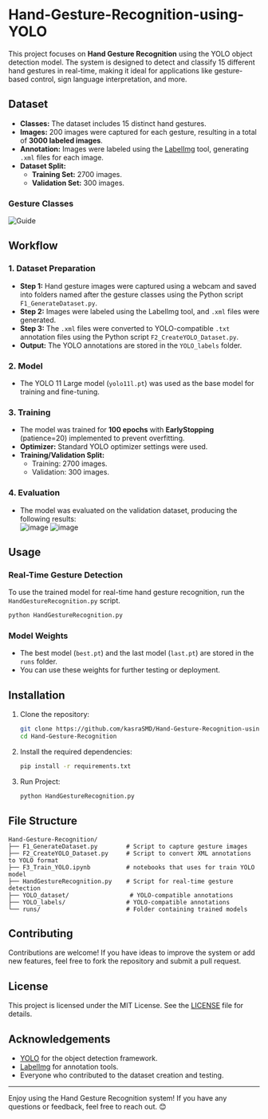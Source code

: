 # Hand-Gesture-Recognition-using-YOLO
This project focuses on **Hand Gesture Recognition** using the YOLO object detection model. The system is designed to detect and classify 15 different hand gestures in real-time, making it ideal for applications like gesture-based control, sign language interpretation, and more.

## Dataset

- **Classes:** The dataset includes 15 distinct hand gestures.  
- **Images:** 200 images were captured for each gesture, resulting in a total of **3000 labeled images**.
- **Annotation:** Images were labeled using the [LabelImg](https://github.com/tzutalin/labelImg) tool, generating `.xml` files for each image.  
- **Dataset Split:**  
  - **Training Set:** 2700 images.  
  - **Validation Set:** 300 images.  

### Gesture Classes
![Guide](https://github.com/user-attachments/assets/79cd6f9e-2151-4b67-8d23-14d71c9ae4bd)


## Workflow

### 1. Dataset Preparation
- **Step 1:** Hand gesture images were captured using a webcam and saved into folders named after the gesture classes using the Python script `F1_GenerateDataset.py`.  
- **Step 2:** Images were labeled using the LabelImg tool, and `.xml` files were generated.  
- **Step 3:** The `.xml` files were converted to YOLO-compatible `.txt` annotation files using the Python script `F2_CreateYOLO_Dataset.py`.  
- **Output:** The YOLO annotations are stored in the `YOLO_labels` folder.

### 2. Model
- The YOLO 11 Large model (`yolo11l.pt`) was used as the base model for training and fine-tuning.

### 3. Training
- The model was trained for **100 epochs** with **EarlyStopping** (patience=20) implemented to prevent overfitting.  
- **Optimizer:** Standard YOLO optimizer settings were used.  
- **Training/Validation Split:**  
  - Training: 2700 images.  
  - Validation: 300 images.  

### 4. Evaluation
- The model was evaluated on the validation dataset, producing the following results:  
![image](https://github.com/user-attachments/assets/fcc8ebaa-1f9a-4303-95b0-ee702eadb507)
![image](https://github.com/user-attachments/assets/b6c8238c-7163-4c43-9095-0a23bdcb724a)


## Usage

### Real-Time Gesture Detection
To use the trained model for real-time hand gesture recognition, run the `HandGestureRecognition.py` script.

```bash
python HandGestureRecognition.py
```

### Model Weights
- The best model (`best.pt`) and the last model (`last.pt`) are stored in the `runs` folder.  
- You can use these weights for further testing or deployment.

## Installation

1. Clone the repository:
   ```bash
   git clone https://github.com/kasraSMD/Hand-Gesture-Recognition-using-YOLO.git
   cd Hand-Gesture-Recognition
   ```
2. Install the required dependencies:
   ```bash
   pip install -r requirements.txt
   ```
3. Run Project:
   ```bash
   python HandGestureRecognition.py
   ```
## File Structure

```
Hand-Gesture-Recognition/
├── F1_GenerateDataset.py        # Script to capture gesture images
├── F2_CreateYOLO_Dataset.py     # Script to convert XML annotations to YOLO format
├── F3_Train_YOLO.ipynb          # notebooks that uses for train YOLO model
├── HandGestureRecognition.py    # Script for real-time gesture detection
├── YOLO_dataset/                 # YOLO-compatible annotations
├── YOLO_labels/                 # YOLO-compatible annotations
└── runs/                        # Folder containing trained models
```

## Contributing

Contributions are welcome! If you have ideas to improve the system or add new features, feel free to fork the repository and submit a pull request.

## License

This project is licensed under the MIT License. See the [LICENSE](LICENSE) file for details.

## Acknowledgements

- [YOLO](https://github.com/ultralytics/yolov5) for the object detection framework.
- [LabelImg](https://github.com/tzutalin/labelImg) for annotation tools.
- Everyone who contributed to the dataset creation and testing.

---
Enjoy using the Hand Gesture Recognition system! If you have any questions or feedback, feel free to reach out. 😊
